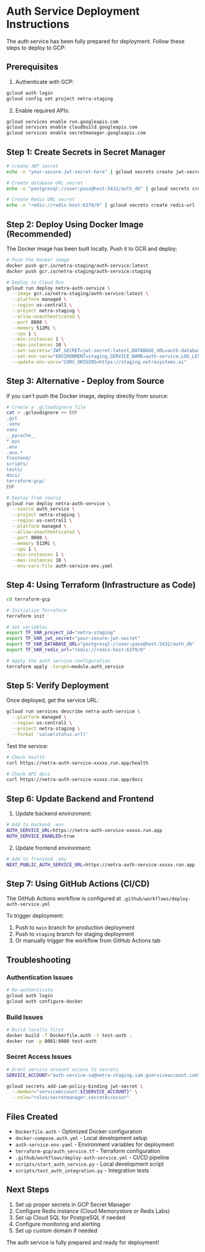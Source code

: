 # Auth Service Deployment Instructions

The auth service has been fully prepared for deployment. Follow these steps to deploy to GCP:

## Prerequisites

1. Authenticate with GCP:
```bash
gcloud auth login
gcloud config set project netra-staging
```

2. Enable required APIs:
```bash
gcloud services enable run.googleapis.com
gcloud services enable cloudbuild.googleapis.com
gcloud services enable secretmanager.googleapis.com
```

## Step 1: Create Secrets in Secret Manager

```bash
# Create JWT secret
echo -n "your-secure-jwt-secret-here" | gcloud secrets create jwt-secret --data-file=-

# Create database URL secret
echo -n "postgresql://user:pass@host:5432/auth_db" | gcloud secrets create auth-database-url --data-file=-

# Create Redis URL secret  
echo -n "redis://redis-host:6379/0" | gcloud secrets create redis-url --data-file=-
```

## Step 2: Deploy Using Docker Image (Recommended)

The Docker image has been built locally. Push it to GCR and deploy:

```bash
# Push the Docker image
docker push gcr.io/netra-staging/auth-service:latest
docker push gcr.io/netra-staging/auth-service:staging

# Deploy to Cloud Run
gcloud run deploy netra-auth-service \
  --image gcr.io/netra-staging/auth-service:latest \
  --platform managed \
  --region us-central1 \
  --project netra-staging \
  --allow-unauthenticated \
  --port 8080 \
  --memory 512Mi \
  --cpu 1 \
  --min-instances 1 \
  --max-instances 10 \
  --set-secrets="JWT_SECRET=jwt-secret:latest,DATABASE_URL=auth-database-url:latest,REDIS_URL=redis-url:latest" \
  --set-env-vars="ENVIRONMENT=staging,SERVICE_NAME=auth-service,LOG_LEVEL=INFO" \
  --update-env-vars="CORS_ORIGINS=https://staging.netrasystems.ai"
```

## Step 3: Alternative - Deploy from Source

If you can't push the Docker image, deploy directly from source:

```bash
# Create a .gcloudignore file
cat > .gcloudignore << EOF
.git
.venv
venv
__pycache__
*.pyc
.env
.env.*
frontend/
scripts/
tests/
docs/
terraform-gcp/
EOF

# Deploy from source
gcloud run deploy netra-auth-service \
  --source auth_service \
  --project netra-staging \
  --region us-central1 \
  --platform managed \
  --allow-unauthenticated \
  --port 8080 \
  --memory 512Mi \
  --cpu 1 \
  --min-instances 1 \
  --max-instances 10 \
  --env-vars-file auth-service-env.yaml
```

## Step 4: Using Terraform (Infrastructure as Code)

```bash
cd terraform-gcp

# Initialize Terraform
terraform init

# Set variables
export TF_VAR_project_id="netra-staging"
export TF_VAR_jwt_secret="your-secure-jwt-secret"
export TF_VAR_DATABASE_URL="postgresql://user:pass@host:5432/auth_db"
export TF_VAR_redis_url="redis://redis-host:6379/0"

# Apply the auth service configuration
terraform apply -target=module.auth_service
```

## Step 5: Verify Deployment

Once deployed, get the service URL:

```bash
gcloud run services describe netra-auth-service \
  --platform managed \
  --region us-central1 \
  --project netra-staging \
  --format 'value(status.url)'
```

Test the service:

```bash
# Check health
curl https://netra-auth-service-xxxxx.run.app/health

# Check API docs
curl https://netra-auth-service-xxxxx.run.app/docs
```

## Step 6: Update Backend and Frontend

1. Update backend environment:
```bash
# Add to backend .env
AUTH_SERVICE_URL=https://netra-auth-service-xxxxx.run.app
AUTH_SERVICE_ENABLED=true
```

2. Update frontend environment:
```bash
# Add to frontend .env
NEXT_PUBLIC_AUTH_SERVICE_URL=https://netra-auth-service-xxxxx.run.app
```

## Step 7: Using GitHub Actions (CI/CD)

The GitHub Actions workflow is configured at `.github/workflows/deploy-auth-service.yml`

To trigger deployment:
1. Push to `main` branch for production deployment
2. Push to `staging` branch for staging deployment
3. Or manually trigger the workflow from GitHub Actions tab

## Troubleshooting

### Authentication Issues
```bash
# Re-authenticate
gcloud auth login
gcloud auth configure-docker
```

### Build Issues
```bash
# Build locally first
docker build -f Dockerfile.auth -t test-auth .
docker run -p 8081:8080 test-auth
```

### Secret Access Issues
```bash
# Grant service account access to secrets
SERVICE_ACCOUNT="auth-service-sa@netra-staging.iam.gserviceaccount.com"

gcloud secrets add-iam-policy-binding jwt-secret \
  --member="serviceAccount:${SERVICE_ACCOUNT}" \
  --role="roles/secretmanager.secretAccessor"
```

## Files Created

- `Dockerfile.auth` - Optimized Docker configuration
- `docker-compose.auth.yml` - Local development setup
- `auth-service-env.yaml` - Environment variables for deployment
- `terraform-gcp/auth_service.tf` - Terraform configuration
- `.github/workflows/deploy-auth-service.yml` - CI/CD pipeline
- `scripts/start_auth_service.py` - Local development script
- `scripts/test_auth_integration.py` - Integration tests

## Next Steps

1. Set up proper secrets in GCP Secret Manager
2. Configure Redis instance (Cloud Memorystore or Redis Labs)
3. Set up Cloud SQL for PostgreSQL if needed
4. Configure monitoring and alerting
5. Set up custom domain if needed

The auth service is fully prepared and ready for deployment!